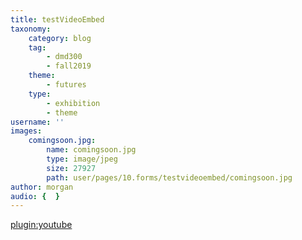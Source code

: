 ```yaml
---
title: testVideoEmbed
taxonomy:
    category: blog
    tag:
        - dmd300
        - fall2019
    theme:
        - futures
    type:
        - exhibition
        - theme
username: ''
images:
    comingsoon.jpg:
        name: comingsoon.jpg
        type: image/jpeg
        size: 27927
        path: user/pages/10.forms/testvideoembed/comingsoon.jpg
author: morgan
audio: {  }
---
```


[plugin:youtube](https://www.youtube.com/watch?v=4kQMDSw3Aqo)